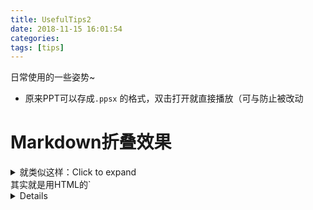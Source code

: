 ```yaml
---
title: UsefulTips2
date: 2018-11-15 16:01:54
categories: 
tags: [tips]
---
```


日常使用的一些姿势~

<!---more--->

- 原来PPT可以存成`.ppsx` 的格式，双击打开就直接播放（可与防止被改动


# Markdown折叠效果

<details>
  <summary>就类似这样：Click to expand</summary>
  这里不能插入Markdown了
</details>
其实就是用HTML的`<details>`标签：

```html
<details>
  <summary>Click to expand</summary>
  whatever
</details>
```

# 卸载Adobe Creative Cloud:

官方卸载工具：

https://helpx.adobe.com/cn/creative-cloud/help/uninstall-creative-cloud-desktop-app.html
